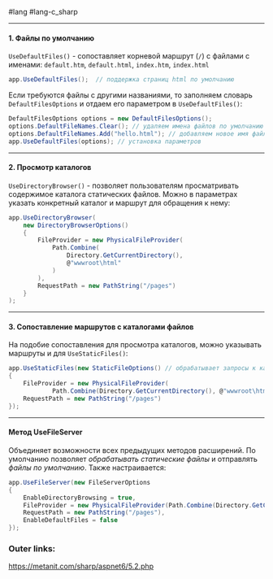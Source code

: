 #lang #lang-c_sharp 

---
#### 1. Файлы по умолчанию
`UseDefaultFiles()` - сопоставляет корневой маршрут (`/`) с файлами с именами: `default.htm`, `default.html`, `index.htm`, `index.html`
```csharp
app.UseDefaultFiles();  // поддержка страниц html по умолчанию
```

Если требуются файлы с другими названиями, то заполняем словарь `DefaultFilesOptions` и отдаем его параметром в `UseDefaultFiles()`:
```csharp
DefaultFilesOptions options = new DefaultFilesOptions();
options.DefaultFileNames.Clear(); // удаляем имена файлов по умолчанию
options.DefaultFileNames.Add("hello.html"); // добавляем новое имя файла
app.UseDefaultFiles(options); // установка параметров
```

---
#### 2. Просмотр каталогов
`UseDirectoryBrowser()` - позволяет пользователям просматривать содержимое каталога статических файлов.
Можно в параметрах указать конкретный каталог и маршрут для обращения к нему:
```csharp
app.UseDirectoryBrowser(
	new DirectoryBrowserOptions()
	{
	    FileProvider = new PhysicalFileProvider(
		    Path.Combine(
			    Directory.GetCurrentDirectory(), 
			    @"wwwroot\html"
			)
		),
	    RequestPath = new PathString("/pages")
	}
);
```

---
#### 3. Сопоставление маршрутов с каталогами файлов
На подобие сопоставления для просмотра каталогов, можно указывать маршруты и для `UseStaticFiles()`:
```csharp
app.UseStaticFiles(new StaticFileOptions() // обрабатывает запросы к каталогу wwwroot/html
{
    FileProvider = new PhysicalFileProvider(
            Path.Combine(Directory.GetCurrentDirectory(), @"wwwroot\html")),
    RequestPath = new PathString("/pages")
});
```

---
#### Метод UseFileServer
Объединяет возможности всех предыдущих методов расширений.
По умолчанию позволяет *обрабатывать статические файлы* и отправлять *файлы по умолчанию*.
Также настраивается:
```csharp
app.UseFileServer(new FileServerOptions
{
    EnableDirectoryBrowsing = true,
    FileProvider = new PhysicalFileProvider(Path.Combine(Directory.GetCurrentDirectory(), @"wwwroot\html")),
    RequestPath = new PathString("/pages"),
    EnableDefaultFiles = false
});
```

### Outer links:
https://metanit.com/sharp/aspnet6/5.2.php